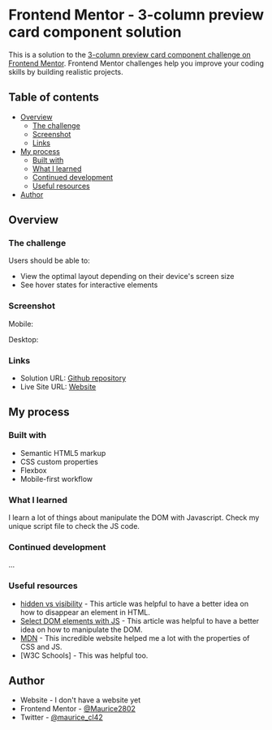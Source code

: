 # Frontend Mentor - 3-column preview card component solution

This is a solution to the [3-column preview card component challenge on Frontend Mentor](https://www.frontendmentor.io/challenges/3column-preview-card-component-pH92eAR2-). Frontend Mentor challenges help you improve your coding skills by building realistic projects.

## Table of contents

- [Overview](#overview)
  - [The challenge](#the-challenge)
  - [Screenshot](#screenshot)
  - [Links](#links)
- [My process](#my-process)
  - [Built with](#built-with)
  - [What I learned](#what-i-learned)
  - [Continued development](#continued-development)
  - [Useful resources](#useful-resources)
- [Author](#author)

## Overview

### The challenge

Users should be able to:

- View the optimal layout depending on their device's screen size
- See hover states for interactive elements

### Screenshot

Mobile:

Desktop:

### Links

- Solution URL: [Github repository]()
- Live Site URL: [Website]()

## My process

### Built with

- Semantic HTML5 markup
- CSS custom properties
- Flexbox
- Mobile-first workflow

### What I learned

I learn a lot of things about manipulate the DOM with Javascript. Check my unique script file to check the JS code.


### Continued development

...

### Useful resources

- [hidden vs visibility](https://cybmeta.com/display-none-vs-visibility-hidden-y-tu-como-escondes-las-cosas) - This article was helpful to have a better idea on how to disappear an element in HTML.
- [Select DOM elements with JS](https://lenguajejs.com/javascript/dom/seleccionar-elementos-dom/) - This article was helpful to have a better idea on how to manipulate the DOM.
- [MDN](https://developer.mozilla.org/) - This incredible website helped me a lot with the properties of CSS and JS.
- [W3C Schools] - This was helpful too.
## Author

- Website - I don't have a website yet
- Frontend Mentor - [@Maurice2802](https://www.frontendmentor.io/profile/Maurice2802)
- Twitter - [@maurice_cl42](https://www.twitter.com/maurice_cl42)
